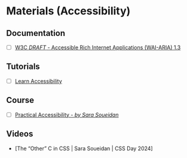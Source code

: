 # Materials (Accessibility)

## Documentation

- [ ] [W3C *DRAFT* - Accessible Rich Internet Applications (WAI-ARIA) 1.3](https://w3c.github.io/aria/)

## Tutorials

- [ ] [Learn Accessibility](https://web.dev/learn/accessibility)

## Course

- [ ] [Practical Accessibility - *by Sara Soueidan*](https://practical-accessibility.today/)

## Videos

- [The “Other” C in CSS | Sara Soueidan | CSS Day 2024] [](https://www.youtube.com/watch?v=ob_M_qXeDVE)
